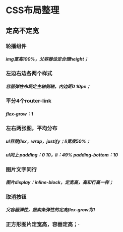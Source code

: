 # CSS布局整理


## 定高不定宽


### 轮播组件
##### img宽高100%，父容器设定合理height；


### 左边右边各两个样式
##### 容器弹性布局定主轴侧轴，内边距0 10px；


### 平分4个router-link
##### flex-grow：1


### 左右两张图，平均分布
##### ul容器flex，wrap，justify；li宽度50%；
##### ul同上 padding：0 10，li：49% padding-bottom：10


### 图片文字同行
##### 图片display：inline-block，定宽高，高和行高一样；


### 取消按钮
##### 父容器弹性，搜索条弹性的定高flex-grow为1


### 正方形图片定宽高，容器定高；·